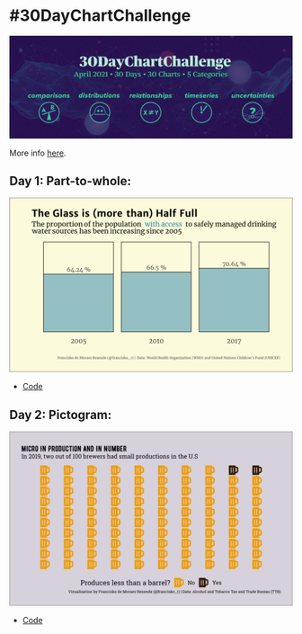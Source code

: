 # #30DayChartChallenge

![](img/banner.png)


More info [here](https://github.com/Z3tt/30DayChartChallenge_Collection2021).

## Day 1: Part-to-whole:

![](plots/day1.png)

+ [Code](https://github.com/francisko-rezende/30DayChartChallenge2021/blob/main/scripts/01-part-to-whole.R)

## Day 2: Pictogram:

![](plots/day2.png)

+ [Code](https://github.com/francisko-rezende/30DayChartChallenge2021/blob/main/scripts/02-pictogram.R)